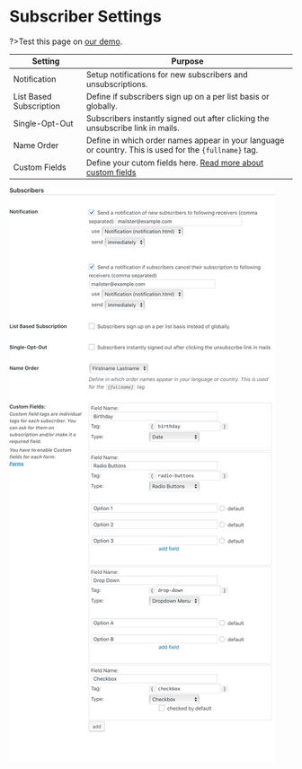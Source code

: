 # Subscriber Settings

?>Test this page on [our demo](https://demo.mailster.co/wp-admin/edit.php?post_type=newsletter&page=mailster_settings#subscribers).

Setting | Purpose
--- | ---
Notification | Setup notifications for new subscribers and unsubscriptions.
List Based Subscription	| Define if subscribers sign up on a per list basis or globally.
Single-Opt-Out | Subscribers instantly signed out after clicking the unsubscribe link in mails.
Name Order | Define in which order names appear in your language or country. This is used for the `{fullname}` tag.
Custom Fields | Define your cutom fields here. [Read more about custom fields](custom-fields)

![Subscribers Settings Screen](/assets/settings-subscribers.png)
